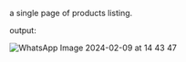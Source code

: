 a single page of products listing. 

output: 

![WhatsApp Image 2024-02-09 at 14 43 47](https://github.com/nhzraa/product-list/assets/42441631/9d5a3678-a6af-4002-8f4d-aa1d1a316e7b)
